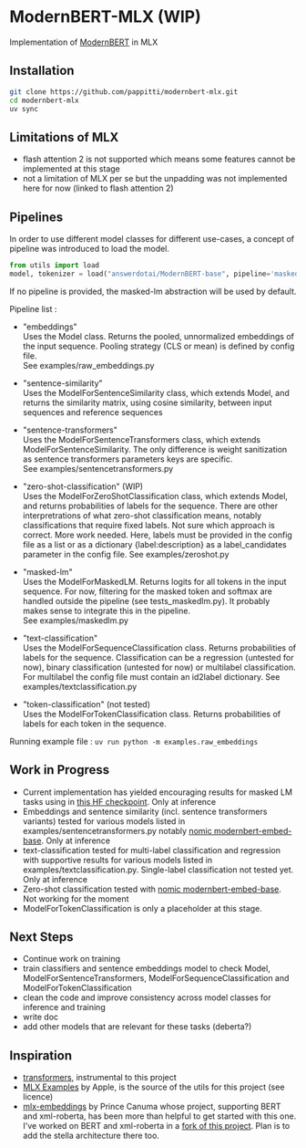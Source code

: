 # ModernBERT-MLX (WIP)

Implementation of [ModernBERT](https://arxiv.org/abs/2412.13663) in MLX  

## Installation
```bash
git clone https://github.com/pappitti/modernbert-mlx.git
cd modernbert-mlx
uv sync
```

## Limitations of MLX
- flash attention 2 is not supported which means some features cannot be implemented at this stage
- not a limitation of MLX per se but the unpadding was not implemented here for now (linked to flash attention 2)

## Pipelines
In order to use different model classes for different use-cases, a concept of pipeline was introduced to load the model.  
```python
from utils import load
model, tokenizer = load("answerdotai/ModernBERT-base", pipeline='masked-lm')
```  
If no pipeline is provided, the masked-lm abstraction will be used by default.  
  
Pipeline list : 
- "embeddings"  
Uses the Model class. Returns the pooled, unnormalized embeddings of the input sequence. Pooling strategy (CLS or mean) is defined by config file.  
See examples/raw_embeddings.py  
  
- "sentence-similarity"  
Uses the ModelForSentenceSimilarity class, which extends Model, and returns the similarity matrix, using cosine similarity, between input sequences and reference sequences 
  
- "sentence-transformers"  
Uses the ModelForSentenceTransformers class, which extends ModelForSentenceSimilarity. The only difference is weight sanitization as sentence transformers parameters keys are specific.  
See examples/sentencetransformers.py  
  
- "zero-shot-classification" (WIP)  
Uses the ModelForZeroShotClassification class, which extends Model, and returns probabilities of labels for the sequence. There are other interpretrations of what zero-shot classification means, notably classifications that require fixed labels. Not sure which approach is correct. More work needed. Here, labels must be provided in the config file as a list or as a dictionary {label:description} as a label_candidates parameter in the config file. 
See examples/zeroshot.py 
  
- "masked-lm"  
Uses the ModelForMaskedLM. Returns logits for all tokens in the input sequence. For now, filtering for the masked token and softmax are handled outside the pipeline (see tests_maskedlm.py). It probably makes sense to integrate this in the pipeline.  
See examples/maskedlm.py  
  
- "text-classification"  
Uses the ModelForSequenceClassification class. Returns probabilities of labels for the sequence. Classification can be a regression (untested for now), binary classification (untested for now) or multilabel classification. For multilabel the config file must contain an id2label dictionary. 
See examples/textclassification.py
  
- "token-classification" (not tested)  
Uses the ModelForTokenClassification class. Returns probabilities of labels for each token in the sequence.

Running example file : `uv run python -m examples.raw_embeddings`

## Work in Progress
- Current implementation has yielded encouraging results for masked LM tasks using in [this HF checkpoint](https://huggingface.co/answerdotai/ModernBERT-base). Only at inference
- Embeddings and sentence similarity (incl. sentence transformers variants) tested for various models listed in examples/sentencetransformers.py notably [nomic modernbert-embed-base](https://huggingface.co/nomic-ai/modernbert-embed-base). Only at inference
- text-classification tested for multi-label classification and regression with supportive results for various models listed in examples/textclassification.py. Single-label classification not tested yet. Only at inference  
- Zero-shot classification tested with [nomic modernbert-embed-base](https://huggingface.co/nomic-ai/modernbert-embed-base). Not working for the moment    
- ModelForTokenClassification is only a placeholder at this stage.

## Next Steps
- Continue work on training
- train classifiers and sentence embeddings model to check Model, ModelForSentenceTransformers, ModelForSequenceClassification and ModelForTokenClassification
- clean the code and improve consistency across model classes for inference and training
- write doc
- add other models that are relevant for these tasks (deberta?)

## Inspiration
- [transformers](https://github.com/huggingface/transformers/blob/main/src/transformers/models/modernbert/modular_modernbert.py), instrumental to this project
- [MLX Examples](https://github.com/ml-explore/mlx-examples) by Apple, is the source of the utils for this project (see licence)
- [mlx-embeddings](https://github.com/Blaizzy/mlx-embeddings) by Prince Canuma whose project, supporting BERT and xml-roberta, has been more than helpful to get started with this one. I've worked on BERT and xml-roberta in a [fork of this project](https://github.com/pappitti/mlx-embeddings). Plan is to add the stella architecture there too.     